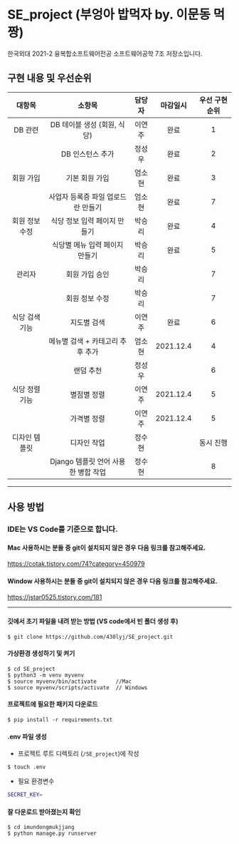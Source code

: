 # SE_project (부엉아 밥먹자 by. 이문동 먹짱)
한국외대 2021-2 융복합소프트웨어전공 소프트웨어공학 7조 저장소입니다. 

## 구현 내용 및 우선순위
|     대항목     |       소항목       |     담당자     |   마감일시    |우선 구현 순위|
| :---: | :---: | :---: | :---: | :---:|
| DB 관련 | DB 테이블 생성 (회원, 식당) | 이연주 | 완료 |1|
|        | DB 인스턴스 추가 |정성우| 완료 |2|
|  회원 가입 | 기본 회원 가입 |엄소현| 완료 |3|
|         |  사업자 등록증 파일 업로드 란 만들기 |엄소현| 완료        |7|
|  회원 정보 수정 | 식당 정보 입력 페이지 만들기 |박승리|완료|4|
|          |  식당별 메뉴 입력 페이지 만들기 |박승리|완료|5|
|  관리자 |  회원 가입 승인 |박승리|   |7|
|       |   회원 정보 수정 |박승리|           |7|
| 식당 검색 기능 | 지도별 검색 | 이연주 | 완료 |6|
|| 메뉴별 검색 + 카테고리 추후 추가 |엄소현| 2021.12.4 |4|
|| 랜덤 추천 |정성우| |6|
| 식당 정렬 기능 | 별점별 정렬 | 이연주 | 2021.12.4 |5|
| | 가격별 정렬 | 이연주| 2021.12.4 |5|
| 디자인 템플릿| 디자인 작업 | 정수현| |동시 진행|
| | Django 템플릿 언어 사용한 병합 작업 |정수현| |8|

* * *

## 사용 방법 
### IDE는 VS Code를 기준으로 합니다.

#### Mac 사용하시는 분들 중 git이 설치되지 않은 경우 다음 링크를 참고해주세요.

  https://cotak.tistory.com/74?category=450979
#### Window 사용하시는 분들 중 git이 설치되지 않은 경우 다음 링크를 참고해주세요.

  https://jstar0525.tistory.com/181
<hr/>
  
#### 깃에서 초기 파일을 내려 받는 방법 (VS code에서 빈 폴더 생성 후)
```
$ git clone https://github.com/430lyj/SE_project.git
```
#### 가상환경 생성하기 및 켜기
```
$ cd SE_project
$ python3 -m venv myvenv
$ source myvenv/bin/activate      //Mac
$ source myvenv/scripts/activate  // Windows
```
#### 프로젝트에 필요한 패키지 다운로드
```
$ pip install -r requirements.txt
```
#### .env 파일 생성 
  - 프로젝트 루트 디렉토리 (`/SE_project`)에 작성
```
$ touch .env
```
  - 필요 환경변수
  ```bash
  SECRET_KEY=
  ```
#### 잘 다운로드 받아졌는지 확인
```
$ cd imundongmukjjang
$ python manage.py runserver
```
